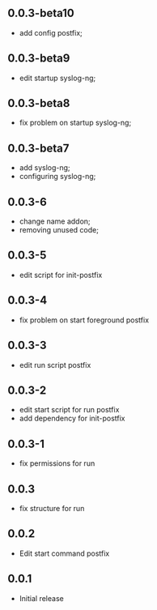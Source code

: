 <!-- https://developers.home-assistant.io/docs/add-ons/presentation#keeping-a-changelog -->

## 0.0.3-beta10

- add config postfix; 

## 0.0.3-beta9

- edit startup syslog-ng; 

## 0.0.3-beta8

- fix problem on startup syslog-ng; 

## 0.0.3-beta7

- add syslog-ng;
- configuring syslog-ng; 

## 0.0.3-6

- change name addon;
- removing unused code; 

## 0.0.3-5

- edit script for init-postfix

## 0.0.3-4

- fix problem on start foreground postfix

## 0.0.3-3

- edit run script postfix

## 0.0.3-2

- edit start script for run postfix
- add dependency for init-postfix

## 0.0.3-1

- fix permissions for run

## 0.0.3

- fix structure for run

## 0.0.2

- Edit start command postfix

## 0.0.1

- Initial release